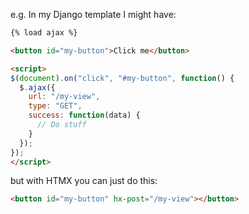 e.g. In my Django template I might have:

```html
{% load ajax %}

<button id="my-button">Click me</button>

<script>
$(document).on("click", "#my-button", function() {
  $.ajax({
    url: "/my-view",
    type: "GET",
    success: function(data) {
      // Do stuff
    }
  });
});
</script>
```

but with HTMX you can just do this:

```html
<button id="my-button" hx-post="/my-view"></button>

```
